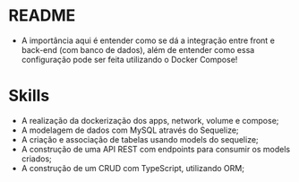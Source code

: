 # README 

- A importância aqui é entender como se dá a integração entre front e back-end (com banco de dados), além de entender como essa configuração pode ser feita utilizando o Docker Compose!

# Skills

- A realização da dockerização dos apps, network, volume e compose;
- A modelagem de dados com MySQL através do Sequelize;
- A criação e associação de tabelas usando models do sequelize;
- A construção de uma API REST com endpoints para consumir os models criados;
- A construção de um CRUD com TypeScript, utilizando ORM;
